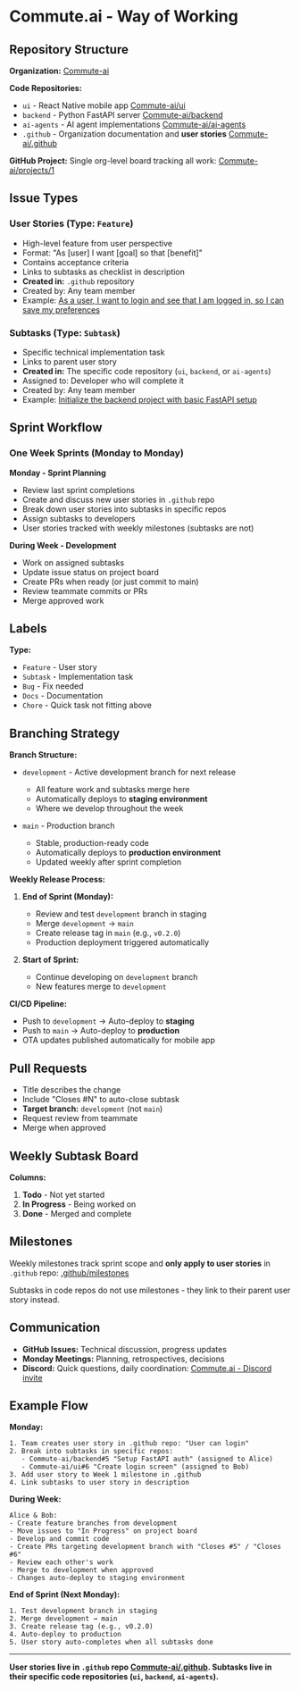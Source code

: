 # Commute.ai - Way of Working

## Repository Structure

**Organization:** [Commute-ai](https://github.com/Commute-ai)

**Code Repositories:**

- `ui` - React Native mobile app [Commute-ai/ui](https://github.com/Commute-ai/ui)
- `backend` - Python FastAPI server [Commute-ai/backend](https://github.com/Commute-ai/backend)
- `ai-agents` - AI agent implementations [Commute-ai/ai-agents](https://github.com/Commute-ai/ai-agents)
- `.github` - Organization documentation and **user stories** [Commute-ai/.github](https://github.com/Commute-ai/.github)

**GitHub Project:** Single org-level board tracking all work: [Commute-ai/projects/1](https://github.com/orgs/Commute-ai/projects/1)

## Issue Types

### User Stories (Type: `Feature`)

- High-level feature from user perspective
- Format: "As [user] I want [goal] so that [benefit]"
- Contains acceptance criteria
- Links to subtasks as checklist in description
- **Created in:** `.github` repository
- Created by: Any team member
- Example: [As a user, I want to login and see that I am logged in, so I can save my preferences](https://github.com/Commute-ai/.github/issues/5)

### Subtasks (Type: `Subtask`)

- Specific technical implementation task
- Links to parent user story
- **Created in:** The specific code repository (`ui`, `backend`, or `ai-agents`)
- Assigned to: Developer who will complete it
- Created by: Any team member
- Example: [Initialize the backend project with basic FastAPI setup](https://github.com/Commute-ai/backend/issues/1)

## Sprint Workflow

### One Week Sprints (Monday to Monday)

**Monday - Sprint Planning**

- Review last sprint completions
- Create and discuss new user stories in `.github` repo
- Break down user stories into subtasks in specific repos
- Assign subtasks to developers
- User stories tracked with weekly milestones (subtasks are not)

**During Week - Development**

- Work on assigned subtasks
- Update issue status on project board
- Create PRs when ready (or just commit to main)
- Review teammate commits or PRs
- Merge approved work

## Labels

**Type:**

- `Feature` - User story
- `Subtask` - Implementation task
- `Bug` - Fix needed
- `Docs` - Documentation
- `Chore` - Quick task not fitting above

## Branching Strategy

**Branch Structure:**

- `development` - Active development branch for next release
  - All feature work and subtasks merge here
  - Automatically deploys to **staging environment**
  - Where we develop throughout the week
  
- `main` - Production branch
  - Stable, production-ready code
  - Automatically deploys to **production environment**
  - Updated weekly after sprint completion

**Weekly Release Process:**

1. **End of Sprint (Monday):**
   - Review and test `development` branch in staging
   - Merge `development` → `main`
   - Create release tag in `main` (e.g., `v0.2.0`)
   - Production deployment triggered automatically

2. **Start of Sprint:**
   - Continue developing on `development` branch
   - New features merge to `development`

**CI/CD Pipeline:**

- Push to `development` → Auto-deploy to **staging**
- Push to `main` → Auto-deploy to **production**
- OTA updates published automatically for mobile app

## Pull Requests

- Title describes the change
- Include "Closes #N" to auto-close subtask
- **Target branch:** `development` (not `main`)
- Request review from teammate
- Merge when approved

## Weekly Subtask Board

**Columns:**

1. **Todo** - Not yet started
2. **In Progress** - Being worked on
3. **Done** - Merged and complete

## Milestones

Weekly milestones track sprint scope and **only apply to user stories** in `.github` repo: [.github/milestones](https://github.com/Commute-ai/.github/milestones)

Subtasks in code repos do not use milestones - they link to their parent user story instead.

## Communication

- **GitHub Issues:** Technical discussion, progress updates
- **Monday Meetings:** Planning, retrospectives, decisions
- **Discord:** Quick questions, daily coordination: [Commute.ai - Discord invite](https://discord.gg/75WP9k3Xum)

## Example Flow

**Monday:**

```
1. Team creates user story in .github repo: "User can login"
2. Break into subtasks in specific repos:
   - Commute-ai/backend#5 "Setup FastAPI auth" (assigned to Alice)
   - Commute-ai/ui#6 "Create login screen" (assigned to Bob)
3. Add user story to Week 1 milestone in .github
4. Link subtasks to user story in description
```

**During Week:**

```
Alice & Bob:
- Create feature branches from development
- Move issues to "In Progress" on project board
- Develop and commit code
- Create PRs targeting development branch with "Closes #5" / "Closes #6"
- Review each other's work
- Merge to development when approved
- Changes auto-deploy to staging environment
```

**End of Sprint (Next Monday):**

```
1. Test development branch in staging
2. Merge development → main
3. Create release tag (e.g., v0.2.0)
4. Auto-deploy to production
5. User story auto-completes when all subtasks done
```

---

**User stories live in `.github` repo [Commute-ai/.github](https://github.com/Commute-ai/.github). Subtasks live in their specific code repositories (`ui`, `backend`, `ai-agents`).**
